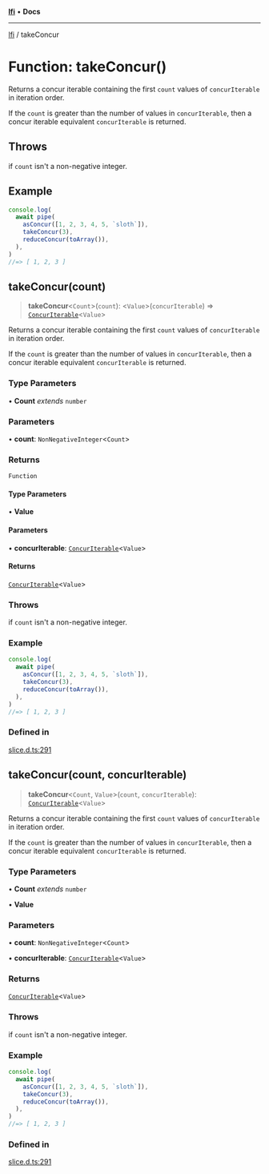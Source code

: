 [**lfi**](../readme.md) • **Docs**

***

[lfi](../globals.md) / takeConcur

# Function: takeConcur()

Returns a concur iterable containing the first `count` values of
`concurIterable` in iteration order.

If the `count` is greater than the number of values in `concurIterable`, then
a concur iterable equivalent `concurIterable` is returned.

## Throws

if `count` isn't a non-negative integer.

## Example

```js
console.log(
  await pipe(
    asConcur([1, 2, 3, 4, 5, `sloth`]),
    takeConcur(3),
    reduceConcur(toArray()),
  ),
)
//=> [ 1, 2, 3 ]
```

## takeConcur(count)

> **takeConcur**\<`Count`\>(`count`): \<`Value`\>(`concurIterable`) => [`ConcurIterable`](../type-aliases/ConcurIterable.md)\<`Value`\>

Returns a concur iterable containing the first `count` values of
`concurIterable` in iteration order.

If the `count` is greater than the number of values in `concurIterable`, then
a concur iterable equivalent `concurIterable` is returned.

### Type Parameters

• **Count** *extends* `number`

### Parameters

• **count**: `NonNegativeInteger`\<`Count`\>

### Returns

`Function`

#### Type Parameters

• **Value**

#### Parameters

• **concurIterable**: [`ConcurIterable`](../type-aliases/ConcurIterable.md)\<`Value`\>

#### Returns

[`ConcurIterable`](../type-aliases/ConcurIterable.md)\<`Value`\>

### Throws

if `count` isn't a non-negative integer.

### Example

```js
console.log(
  await pipe(
    asConcur([1, 2, 3, 4, 5, `sloth`]),
    takeConcur(3),
    reduceConcur(toArray()),
  ),
)
//=> [ 1, 2, 3 ]
```

### Defined in

[slice.d.ts:291](https://github.com/TomerAberbach/lfi/blob/fd6e1ff9d7b7d249090f89ead6d0a30e26aba2e4/src/operations/slice.d.ts#L291)

## takeConcur(count, concurIterable)

> **takeConcur**\<`Count`, `Value`\>(`count`, `concurIterable`): [`ConcurIterable`](../type-aliases/ConcurIterable.md)\<`Value`\>

Returns a concur iterable containing the first `count` values of
`concurIterable` in iteration order.

If the `count` is greater than the number of values in `concurIterable`, then
a concur iterable equivalent `concurIterable` is returned.

### Type Parameters

• **Count** *extends* `number`

• **Value**

### Parameters

• **count**: `NonNegativeInteger`\<`Count`\>

• **concurIterable**: [`ConcurIterable`](../type-aliases/ConcurIterable.md)\<`Value`\>

### Returns

[`ConcurIterable`](../type-aliases/ConcurIterable.md)\<`Value`\>

### Throws

if `count` isn't a non-negative integer.

### Example

```js
console.log(
  await pipe(
    asConcur([1, 2, 3, 4, 5, `sloth`]),
    takeConcur(3),
    reduceConcur(toArray()),
  ),
)
//=> [ 1, 2, 3 ]
```

### Defined in

[slice.d.ts:291](https://github.com/TomerAberbach/lfi/blob/fd6e1ff9d7b7d249090f89ead6d0a30e26aba2e4/src/operations/slice.d.ts#L291)
